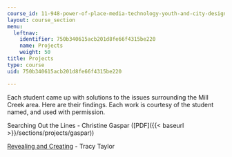 ```yaml
---
course_id: 11-948-power-of-place-media-technology-youth-and-city-design-and-development-spring-2001
layout: course_section
menu:
  leftnav:
    identifier: 750b340615acb201d8fe66f4315be220
    name: Projects
    weight: 50
title: Projects
type: course
uid: 750b340615acb201d8fe66f4315be220

---
```


Each student came up with solutions to the issues surrounding the Mill Creek area. Here are their findings. Each work is courtesy of the student named, and used with permission.

Searching Out the Lines - Christine Gaspar ([PDF]({{< baseurl >}}/sections/projects/gaspar))

[Revealing and Creating](http://architecture.mit.edu/class/place/projects01/taylort/intention.html) - Tracy Taylor